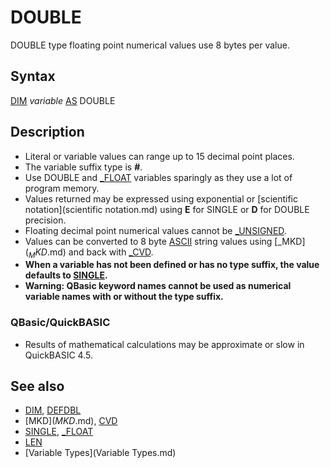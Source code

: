 # DOUBLE

DOUBLE type floating point numerical values use 8 bytes per value.

  

## Syntax

[DIM](DIM.md) *variable* [AS](AS.md) DOUBLE
  

## Description

* Literal or variable values can range up to 15 decimal point places.
* The variable suffix type is **#**.
* Use DOUBLE and [_FLOAT](_FLOAT.md) variables sparingly as they use a lot of program memory.
* Values returned may be expressed using exponential or [scientific notation](scientific notation.md) using **E** for SINGLE or **D** for DOUBLE precision.
* Floating decimal point numerical values cannot be [_UNSIGNED](_UNSIGNED.md).
* Values can be converted to 8 byte [ASCII](ASCII.md) string values using [_MKD$](_MKD$.md) and back with [_CVD](_CVD.md).
* **When a variable has not been defined or has no type suffix, the value defaults to [SINGLE](SINGLE.md).**
* **Warning: QBasic keyword names cannot be used as numerical variable names with or without the type suffix.**

### QBasic/QuickBASIC

* Results of mathematical calculations may be approximate or slow in QuickBASIC 4.5.

  

## See also

* [DIM](DIM.md), [DEFDBL](DEFDBL.md)
* [MKD$](MKD$.md), [CVD](CVD.md)
* [SINGLE](SINGLE.md), [_FLOAT](_FLOAT.md)
* [LEN](LEN.md)
* [Variable Types](Variable Types.md)

  
